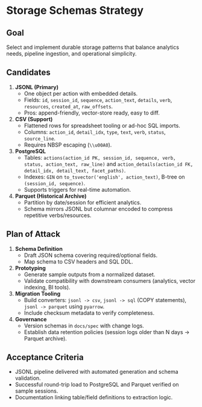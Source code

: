# Storage Schemas Strategy

## Goal
Select and implement durable storage patterns that balance analytics needs, pipeline ingestion, and operational simplicity.

## Candidates
1. **JSONL (Primary)**
   - One object per action with embedded details.
   - Fields: `id`, `session_id`, `sequence`, `action_text`, `details`, `verb`, `resources`, `created_at`, `raw_offsets`.
   - Pros: append-friendly, vector-store ready, easy to diff.
2. **CSV (Support)**
   - Flattened rows for spreadsheet tooling or ad-hoc SQL imports.
   - Columns: `action_id`, `detail_idx`, `type`, `text`, `verb`, `status`, `source_line`.
   - Requires NBSP escaping (`\\u00A0`).
3. **PostgreSQL**
   - Tables: `actions(action_id PK, session_id, sequence, verb, status, action_text, raw_line)` and `action_details(action_id FK, detail_idx, detail_text, facet_paths)`.
   - Indexes: `GIN` on `to_tsvector('english', action_text)`, B-tree on `(session_id, sequence)`.
   - Supports triggers for real-time automation.
4. **Parquet (Historical Archive)**
   - Partition by date/session for efficient analytics.
   - Schema mirrors JSONL but columnar encoded to compress repetitive verbs/resources.

## Plan of Attack
1. **Schema Definition**
   - Draft JSON schema covering required/optional fields.
   - Map schema to CSV headers and SQL DDL.
2. **Prototyping**
   - Generate sample outputs from a normalized dataset.
   - Validate compatibility with downstream consumers (analytics, vector indexing, BI tools).
3. **Migration Tooling**
   - Build converters: `jsonl -> csv`, `jsonl -> sql` (COPY statements), `jsonl -> parquet` using `pyarrow`.
   - Include checksum metadata to verify completeness.
4. **Governance**
   - Version schemas in `docs/spec` with change logs.
   - Establish data retention policies (session logs older than N days -> Parquet archive).

## Acceptance Criteria
- JSONL pipeline delivered with automated generation and schema validation.
- Successful round-trip load to PostgreSQL and Parquet verified on sample sessions.
- Documentation linking table/field definitions to extraction logic.
